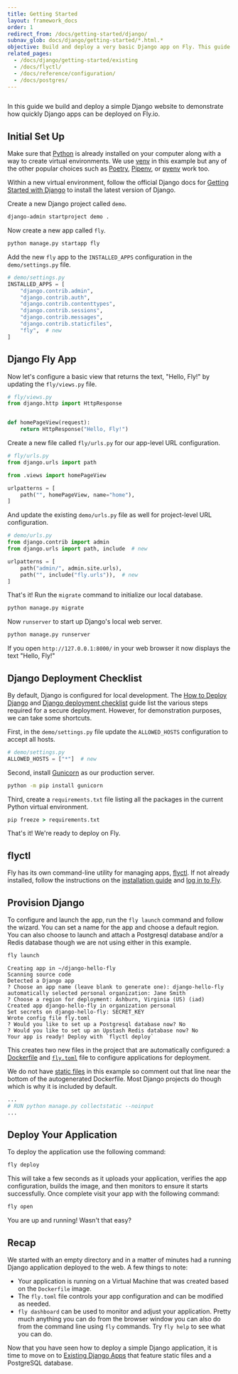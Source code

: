 ```yaml
---
title: Getting Started
layout: framework_docs
order: 1
redirect_from: /docs/getting-started/django/
subnav_glob: docs/django/getting-started/*.html.*
objective: Build and deploy a very basic Django app on Fly. This guide is the fastest way to try using Fly, so if you're short on time start here.
related_pages:
  - /docs/django/getting-started/existing
  - /docs/flyctl/
  - /docs/reference/configuration/
  - /docs/postgres/
---
```


<div>
  <img src="/static/images/django-intro.webp" srcset="/static/images/django-intro@2x.webp 2x" alt="">
</div>

In this guide we build and deploy a simple Django website to demonstrate how quickly Django apps can be deployed on Fly.io.

## Initial Set Up

Make sure that [Python](https://www.python.org/) is already installed on your computer along with a way to create virtual environments. We use [venv](https://docs.python.org/3/library/venv.html#module-venv) in this example but any of the other popular choices such as [Poetry](https://python-poetry.org/), [Pipenv](https://github.com/pypa/pipenv), or [pyenv](https://github.com/pyenv/pyenv) work too.

Within a new virtual environment, follow the official Django docs for [Getting Started with Django](https://www.djangoproject.com/start/) to install the latest version of Django.

Create a new Django project called `demo`.

```cmd
django-admin startproject demo .
```

Now create a new app called `fly`.

```cmd
python manage.py startapp fly
```

Add the new `fly` app to the `INSTALLED_APPS` configuration in the `demo/settings.py` file.

```python
# demo/settings.py
INSTALLED_APPS = [
    "django.contrib.admin",
    "django.contrib.auth",
    "django.contrib.contenttypes",
    "django.contrib.sessions",
    "django.contrib.messages",
    "django.contrib.staticfiles",
    "fly",  # new
]
```

## Django Fly App

Now let's configure a basic view that returns the text, "Hello, Fly!" by updating the `fly/views.py` file.

```python
# fly/views.py
from django.http import HttpResponse


def homePageView(request):
    return HttpResponse("Hello, Fly!")
```

Create a new file called `fly/urls.py` for our app-level URL configuration.

```python
# fly/urls.py
from django.urls import path

from .views import homePageView

urlpatterns = [
    path("", homePageView, name="home"),
]
```

And update the existing `demo/urls.py` file as well for project-level URL configuration.

```python
# demo/urls.py
from django.contrib import admin
from django.urls import path, include  # new

urlpatterns = [
    path("admin/", admin.site.urls),
    path("", include("fly.urls")),  # new
]
```

That's it! Run the `migrate` command to initialize our local database.

```cmd
python manage.py migrate
```

Now `runserver` to start up Django's local web server.

```cmd
python manage.py runserver
```

If you open `http://127.0.0.1:8000/` in your web browser it now displays the text "Hello, Fly!"

## Django Deployment Checklist

By default, Django is configured for local development. The [How to Deploy Django](https://docs.djangoproject.com/en/stable/howto/deployment/) and [Django deployment checklist](https://docs.djangoproject.com/en/stable/howto/deployment/checklist/) guide list the various steps required for a secure deployment. However, for demonstration purposes, we can take some shortcuts.

First, in the `demo/settings.py` file update the `ALLOWED_HOSTS` configuration to accept all hosts.

```python
# demo/settings.py
ALLOWED_HOSTS = ["*"]  # new
```

Second, install [Gunicorn](https://gunicorn.org/) as our production server.

```cmd
python -m pip install gunicorn
```

Third, create a `requirements.txt` file listing all the packages in the current Python virtual environment.

```cmd
pip freeze > requirements.txt
```

That's it! We're ready to deploy on Fly.

## flyctl

Fly has its own command-line utility for managing apps, [flyctl](https://fly.io/docs/hands-on/install-flyctl/). If not already installed, follow the instructions on the [installation guide](https://fly.io/docs/hands-on/install-flyctl/) and [log in to Fly](https://fly.io/docs/getting-started/log-in-to-fly/).


## Provision Django

To configure and launch the app, run the `fly launch` command and follow the wizard. You can set a name for the app and choose a default region. You can also choose to launch and attach a Postgresql database and/or a Redis database though we are not using either in this example.

```cmd
fly launch
```
```output
Creating app in ~/django-hello-fly
Scanning source code
Detected a Django app
? Choose an app name (leave blank to generate one): django-hello-fly
automatically selected personal organization: Jane Smith
? Choose a region for deployment: Ashburn, Virginia (US) (iad)
Created app django-hello-fly in organization personal
Set secrets on django-hello-fly: SECRET_KEY
Wrote config file fly.toml
? Would you like to set up a Postgresql database now? No
? Would you like to set up an Upstash Redis database now? No
Your app is ready! Deploy with `flyctl deploy`
```

This creates two new files in the project that are automatically configured: a [Dockerfile](https://docs.docker.com/engine/reference/builder/) and [`fly.toml`](https://fly.io/docs/reference/configuration/) file to configure applications for deployment.

We do not have [static files](https://docs.djangoproject.com/en/stable/howto/static-files/) in this example so comment out that line near the bottom of the autogenerated Dockerfile. Most Django projects do though which is why it is included by default.

```dockerfile
...
# RUN python manage.py collectstatic --noinput
...
```

## Deploy Your Application

To deploy the application use the following command:

```cmd
fly deploy
```

This will take a few seconds as it uploads your application, verifies the app configuration, builds the image, and then monitors to ensure it starts successfully. Once complete visit your app with the following command:

```cmd
fly open
```

You are up and running! Wasn't that easy?

## Recap

We started with an empty directory and in a matter of minutes had a running Django application deployed to the web. A few things to note:

  * Your application is running on a Virtual Machine that was created based on the `Dockerfile` image.
  * The `fly.toml` file controls your app configuration and can be modified as needed.
  * `fly dashboard` can be used to monitor and adjust your application. Pretty much anything you can do from the browser window you can also do from the command line using `fly` commands. Try `fly help` to see what you can do.

Now that you have seen how to deploy a simple Django application, it is time to move on to [Existing Django Apps](/docs/django/getting-started/existing/) that feature static files and a PostgreSQL database.
